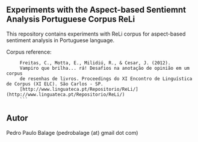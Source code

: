 ## Experiments with the Aspect-based Sentiemnt Analysis Portuguese Corpus ReLi

This repository contains experiments with ReLi corpus for aspect-based sentiment analysis in Portuguese language.

Corpus reference:

         Freitas, C., Motta, E., Milidiú, R., & Cesar, J. (2012).
         Vampiro que brilha... rá! Desafios na anotação de opinião em um corpus
         de resenhas de livros. Proceedings do XI Encontro de Linguística de Corpus (XI ELC). São Carlos - SP.
         [http://www.linguateca.pt/Repositorio/ReLi/](http://www.linguateca.pt/Repositorio/ReLi/)
         ``` 
## Autor

Pedro Paulo Balage (pedrobalage (at) gmail dot com)
